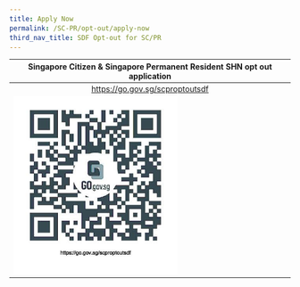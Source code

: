```yaml
---
title: Apply Now
permalink: /SC-PR/opt-out/apply-now
third_nav_title: SDF Opt-out for SC/PR
---
```


<table>
  <thead>
    <tr>
      <th style="text-align:center;">Singapore Citizen & Singapore Permanent Resident SHN opt out application</th>
    </tr>
  </thead>
  <tbody>
    <tr>
      <td style="text-align:center;"><a href="https://go.gov.sg/scproptoutsdf">https://go.gov.sg/scproptoutsdf</a></td>
    </tr>
    <tr>
      <td><a href="https://go.gov.sg/scproptoutsdf"><img src="/images/scproptoutsdf.jpg" alt="https://go.gov.sg/scproptoutsdf" title="https://go.gov.sg/scproptoutsdf" style="width:60%;"></a></td>
    </tr>
  </tbody>
</table>
